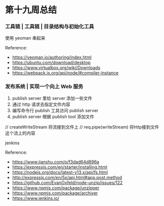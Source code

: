 # 第十九周总结


### 工具链 | 工具链 | 目录结构与初始化工具


使用 yeoman 串起来


Reference:
* https://yeoman.io/authoring/index.html
* https://ubuntu.com/download/desktop
* https://www.virtualbox.org/wiki/Downloads
* https://webpack.js.org/api/node/#compiler-instance


### 发布系统 | 实现一个向上 Web 服务


1. publish server 里给 server 添加一些文件
2. 通过 http 请求去指定文件内容
3. 编写命令行 publish 工具访问 publish server
4. publish server 根据 publish tool 添加文件

// createWriteStream 将流接到文件上
// req.pipe(writeStream) 将http接到文件这个流上的内容

jenkins

Reference:
* https://www.jianshu.com/p/f3dad64d896a
* https://expressjs.com/en/starter/installing.html
* https://nodejs.org/docs/latest-v13.x/api/fs.html
* http://expressjs.com/en/5x/api.html#app.post.method
* https://github.com/EvanOxfeld/node-unzip/issues/122
* https://www.npmjs.com/package/unzipper
* https://www.npmjs.com/package/archiver
* https://www.jenkins.io/